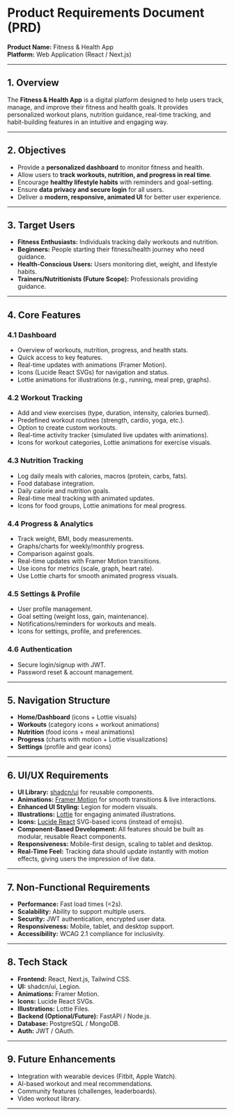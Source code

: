 # Product Requirements Document (PRD)  
**Product Name:** Fitness & Health App  
**Platform:** Web Application (React / Next.js)  

---

## 1. Overview  
The **Fitness & Health App** is a digital platform designed to help users track, manage, and improve their fitness and health goals. It provides personalized workout plans, nutrition guidance, real-time tracking, and habit-building features in an intuitive and engaging way.  

---

## 2. Objectives  
- Provide a **personalized dashboard** to monitor fitness and health.  
- Allow users to **track workouts, nutrition, and progress in real time**.  
- Encourage **healthy lifestyle habits** with reminders and goal-setting.  
- Ensure **data privacy and secure login** for all users.  
- Deliver a **modern, responsive, animated UI** for better user experience.  

---

## 3. Target Users  
- **Fitness Enthusiasts:** Individuals tracking daily workouts and nutrition.  
- **Beginners:** People starting their fitness/health journey who need guidance.  
- **Health-Conscious Users:** Users monitoring diet, weight, and lifestyle habits.  
- **Trainers/Nutritionists (Future Scope):** Professionals providing guidance.  

---

## 4. Core Features  

### 4.1 Dashboard  
- Overview of workouts, nutrition, progress, and health stats.  
- Quick access to key features.  
- Real-time updates with animations (Framer Motion).  
- Icons (Lucide React SVGs) for navigation and status.  
- Lottie animations for illustrations (e.g., running, meal prep, graphs).  

### 4.2 Workout Tracking  
- Add and view exercises (type, duration, intensity, calories burned).  
- Predefined workout routines (strength, cardio, yoga, etc.).  
- Option to create custom workouts.  
- Real-time activity tracker (simulated live updates with animations).  
- Icons for workout categories, Lottie animations for exercise visuals.  

### 4.3 Nutrition Tracking  
- Log daily meals with calories, macros (protein, carbs, fats).  
- Food database integration.  
- Daily calorie and nutrition goals.  
- Real-time meal tracking with animated updates.  
- Icons for food groups, Lottie animations for meal progress.  

### 4.4 Progress & Analytics  
- Track weight, BMI, body measurements.  
- Graphs/charts for weekly/monthly progress.  
- Comparison against goals.  
- Real-time updates with Framer Motion transitions.  
- Use icons for metrics (scale, graph, heart rate).  
- Use Lottie charts for smooth animated progress visuals.  

### 4.5 Settings & Profile  
- User profile management.  
- Goal setting (weight loss, gain, maintenance).  
- Notifications/reminders for workouts and meals.  
- Icons for settings, profile, and preferences.  

### 4.6 Authentication  
- Secure login/signup with JWT.  
- Password reset & account management.  

---

## 5. Navigation Structure  
- **Home/Dashboard** (icons + Lottie visuals)  
- **Workouts** (category icons + workout animations)  
- **Nutrition** (food icons + meal animations)  
- **Progress** (charts with motion + Lottie visualizations)  
- **Settings** (profile and gear icons)  

---

## 6. UI/UX Requirements  

- **UI Library:** [shadcn/ui](https://ui.shadcn.com) for reusable components.  
- **Animations:** [Framer Motion](https://www.framer.com/motion/) for smooth transitions & live interactions.  
- **Enhanced UI Styling:** Legion for modern visuals.  
- **Illustrations:** [Lottie](https://lottiefiles.com) for engaging animated illustrations.  
- **Icons:** [Lucide React](https://lucide.dev) SVG-based icons (instead of emojis).  
- **Component-Based Development:** All features should be built as modular, reusable React components.  
- **Responsiveness:** Mobile-first design, scaling to tablet and desktop.  
- **Real-Time Feel:** Tracking data should update instantly with motion effects, giving users the impression of live data.  

---

## 7. Non-Functional Requirements  
- **Performance:** Fast load times (<2s).  
- **Scalability:** Ability to support multiple users.  
- **Security:** JWT authentication, encrypted user data.  
- **Responsiveness:** Mobile, tablet, and desktop support.  
- **Accessibility:** WCAG 2.1 compliance for inclusivity.  

---

## 8. Tech Stack  
- **Frontend:** React, Next.js, Tailwind CSS.  
- **UI:** shadcn/ui, Legion.  
- **Animations:** Framer Motion.  
- **Icons:** Lucide React SVGs.  
- **Illustrations:** Lottie Files.  
- **Backend (Optional/Future):** FastAPI / Node.js.  
- **Database:** PostgreSQL / MongoDB.  
- **Auth:** JWT / OAuth.  

---

## 9. Future Enhancements  
- Integration with wearable devices (Fitbit, Apple Watch).  
- AI-based workout and meal recommendations.  
- Community features (challenges, leaderboards).  
- Video workout library.  

---
